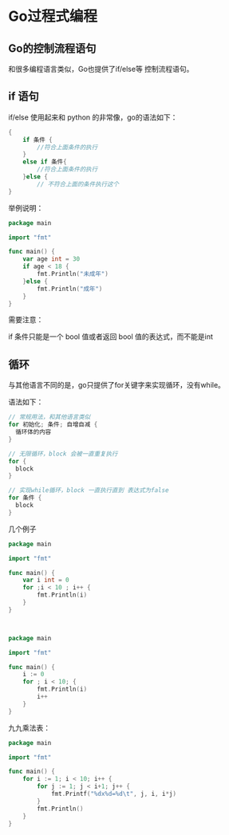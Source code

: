 # Go过程式编程

## Go的控制流程语句

和很多编程语言类似，Go也提供了if/else等 控制流程语句。

## if 语句

if/else 使用起来和 python 的非常像，go的语法如下：

```go
{
    if 条件 {
		//符合上面条件的执行
	}
	else if 条件{
		//符合上面条件的执行
	}else {
		// 不符合上面的条件执行这个
}
```

举例说明：

```go
package main

import "fmt"

func main() {
	var age int = 30
	if age < 18 {
		fmt.Println("未成年")
	}else {
		fmt.Println("成年")
	}
}

```

需要注意：

if 条件只能是一个 bool 值或者返回 bool 值的表达式，而不能是int

## 循环

与其他语言不同的是，go只提供了for关键字来实现循环，没有while。

语法如下：

```go
// 常规用法，和其他语言类似
for 初始化; 条件; 自增自减 {
  循环体的内容
}

// 无限循环，block 会被一直重复执行
for {
  block
}

// 实现while循环，block 一直执行直到 表达式为false
for 条件 {
  block
}
```

几个例子

```go
package main

import "fmt"

func main() {
	var i int = 0
	for ;i < 10 ; i++ {
		fmt.Println(i)
	}
}



package main

import "fmt"

func main() {
	i := 0
	for ; i < 10; {
		fmt.Println(i)
		i++
	}
}

```

九九乘法表：

```go
package main

import "fmt"

func main() {
	for i := 1; i < 10; i++ {
		for j := 1; j < i+1; j++ {
			fmt.Printf("%dx%d=%d\t", j, i, i*j)
		}
		fmt.Println()
	}
}
```

